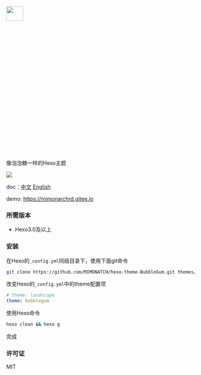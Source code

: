 # <img src="https://static.xiaoblogs.cn/img/20210920134002.png" style="width:30%;height:10%" />
像泡泡糖一样的Hexo主题

![](https://static.xiaoblogs.cn/img/mix8.jpg)

doc：[中文](https://github.com/MIMONATCH/hexo-theme-BubbleGum/blob/main/README.md) [English](https://github.com/MIMONATCH/hexo-theme-BubbleGum/blob/main/doc/README-en.md)

demo: https://mimonarchrd.gitee.io

### 所需版本

- Hexo3.0及以上

### 安装

在Hexo的`_config.yml`同级目录下，使用下面git命令

```sh
git clone https://github.com/MIMONATCH/hexo-theme-BubbleGum.git themes/bubblegum
```

改变Hexo的`_config.yml`中的theme配置项

```yaml
# theme: landscape
theme: bubblegum
```

使用Hexo命令

```sh
hexo clean && hexo g
```

完成

### 许可证

MIT



